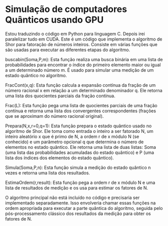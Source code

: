 # Simulação de computadores Quânticos usando GPU
Estou traduzindo o código em Python para linguagem C. Depois irei paralelizar tudo em CUDA.
Este é um código que implementa o algoritmo de Shor para fatoração de números inteiros. Consiste em várias funções que são usadas para executar as diferentes etapas do algoritmo.

buscabin(Soma,P,m): Esta função realiza uma busca binária em uma lista de probabilidades para encontrar o índice do primeiro elemento maior ou igual a um determinado número m. É usado para simular uma medição de um estado quântico no algoritmo.

FracCont(x,q): Esta função calcula a expansão contínua da fração de um número racional x em relação a um determinado denominador q. Ele retorna uma lista dos quocientes parciais da fração contínua.

Frac(L): Esta função pega uma lista de quocientes parciais de uma fração contínua e retorna uma lista dos convergentes correspondentes (frações que se aproximam do número racional original).

Prepara(N,x,r=0,q=1): Esta função prepara o estado quântico usado no algoritmo de Shor. Ele toma como entrada o inteiro a ser fatorado N, um inteiro aleatório x que é primo de N, a ordem r de x módulo N (se conhecido) e um parâmetro opcional q que determina o número de elementos no estado quântico. Ele retorna uma lista de duas listas: Soma (uma lista das probabilidades acumuladas do estado quântico) e P (uma lista dos índices dos elementos do estado quântico).

Simula(Soma,P,n): Esta função simula a medição do estado quântico n vezes e retorna uma lista dos resultados.

EstimaOrdem(r,result): Esta função pega a ordem r de x módulo N e uma lista de resultados de medição e os usa para estimar os fatores de N.

O algoritmo principal não está incluído no código e precisaria ser implementado separadamente. Isso envolveria chamar essas funções na ordem apropriada para executar a parte quântica do algoritmo, seguida pelo pós-processamento clássico dos resultados da medição para obter os fatores de N.
